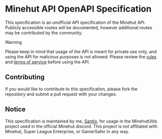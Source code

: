 # Minehut API OpenAPI Specification

This specification is an unofficial API specification of the Minehut API.
Publicly accessible routes will be documented, however additional routes may be contributed by the community.

> [!WARNING]
> Please keep in mind that usage of the API is meant for private use only, and using the API for malicious purposes is not allowed.
> Please review the [rules](https://minehut.com/rules) and [terms of service](https://minehut.com/terms-of-service) before using the API.

## Contributing

If you would like to contribute to this specification, please fork the repository and submit a pull request with your changes.

## Notice

This specification is maintained by me, [Santio](https://github.com/SantioMC), for usage in the MinehutUtils project used in the official Minehut discord. This
project is not affiliated with Minehut, Super League Enterprise, or GamerSafer in any way.
